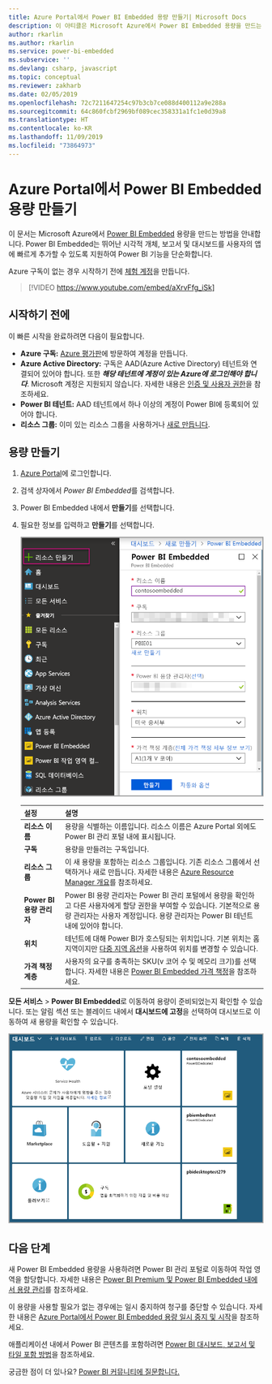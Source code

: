 ```yaml
---
title: Azure Portal에서 Power BI Embedded 용량 만들기| Microsoft Docs
description: 이 아티클은 Microsoft Azure에서 Power BI Embedded 용량을 만드는 방법을 안내합니다.
author: rkarlin
ms.author: rkarlin
ms.service: power-bi-embedded
ms.subservice: ''
ms.devlang: csharp, javascript
ms.topic: conceptual
ms.reviewer: zakharb
ms.date: 02/05/2019
ms.openlocfilehash: 72c7211647254c97b3cb7ce088d400112a9e288a
ms.sourcegitcommit: 64c860fcbf2969bf089cec358331a1fc1e0d39a8
ms.translationtype: HT
ms.contentlocale: ko-KR
ms.lasthandoff: 11/09/2019
ms.locfileid: "73864973"
---
```

# <a name="create-power-bi-embedded-capacity-in-the-azure-portal"></a>Azure Portal에서 Power BI Embedded 용량 만들기

이 문서는 Microsoft Azure에서 [Power BI Embedded](azure-pbie-what-is-power-bi-embedded.md) 용량을 만드는 방법을 안내합니다. Power BI Embedded는 뛰어난 시각적 개체, 보고서 및 대시보드를 사용자의 앱에 빠르게 추가할 수 있도록 지원하여 Power BI 기능을 단순화합니다.

Azure 구독이 없는 경우 시작하기 전에 [체험 계정](https://azure.microsoft.com/free/)을 만듭니다.

> [!VIDEO https://www.youtube.com/embed/aXrvFfg_iSk]

## <a name="before-you-begin"></a>시작하기 전에

이 빠른 시작을 완료하려면 다음이 필요합니다.

* **Azure 구독:** [Azure 평가판](https://azure.microsoft.com/free/)에 방문하여 계정을 만듭니다.
* **Azure Active Directory:** 구독은 AAD(Azure Active Directory) 테넌트와 연결되어 있어야 합니다. 또한 ***해당 테넌트에 계정이 있는 Azure에 로그인해야 합니다***. Microsoft 계정은 지원되지 않습니다. 자세한 내용은 [인증 및 사용자 권한](https://docs.microsoft.com/azure/analysis-services/analysis-services-manage-users)을 참조하세요.
* **Power BI 테넌트:** AAD 테넌트에서 하나 이상의 계정이 Power BI에 등록되어 있어야 합니다.
* **리소스 그룹:** 이미 있는 리소스 그룹을 사용하거나 [새로 만듭니다](https://docs.microsoft.com/azure/azure-resource-manager/resource-group-overview).

## <a name="create-a-capacity"></a>용량 만들기

1. [Azure Portal](https://portal.azure.com/)에 로그인합니다.

2. 검색 상자에서 *Power BI Embedded*를 검색합니다.

3. Power BI Embedded 내에서 **만들기**를 선택합니다.

4. 필요한 정보를 입력하고 **만들기**를 선택합니다.

    ![새 용량을 만들기 위해 작성할 필드](media/azure-pbie-create-capacity/azure-portal-create-power-bi-embedded.png)

    |설정 |설명 |
    |---------|---------|
    |**리소스 이름**|용량을 식별하는 이름입니다. 리소스 이름은 Azure Portal 외에도 Power BI 관리 포털 내에 표시됩니다.|
    |**구독**|용량을 만들려는 구독입니다.|
    |**리소스 그룹**|이 새 용량을 포함하는 리소스 그룹입니다. 기존 리소스 그룹에서 선택하거나 새로 만듭니다. 자세한 내용은 [Azure Resource Manager 개요](https://docs.microsoft.com/azure/azure-resource-manager/resource-group-overview)를 참조하세요.|
    |**Power BI 용량 관리자**|Power BI 용량 관리자는 Power BI 관리 포털에서 용량을 확인하고 다른 사용자에게 할당 권한을 부여할 수 있습니다. 기본적으로 용량 관리자는 사용자 계정입니다. 용량 관리자는 Power BI 테넌트 내에 있어야 합니다.|
    |**위치**|테넌트에 대해 Power BI가 호스팅되는 위치입니다. 기본 위치는 홈 지역이지만 [다중 지역 옵션](embedded-multi-geo.md)을 사용하여 위치를 변경할 수 있습니다.
    |**가격 책정 계층**|사용자의 요구를 충족하는 SKU(v 코어 수 및 메모리 크기)를 선택합니다.  자세한 내용은 [Power BI Embedded 가격 책정](https://azure.microsoft.com/pricing/details/power-bi-embedded/)을 참조하세요.|

**모든 서비스** > **Power BI Embedded**로 이동하여 용량이 준비되었는지 확인할 수 있습니다. 또는 알림 섹션 또는 블레이드 내에서 **대시보드에 고정**을 선택하여 대시보드로 이동하여 새 용량을 확인할 수 있습니다.

![Power BI Embedded 용량이 포함된 Azure Portal 대시보드](media/azure-pbie-create-capacity/azure-portal-dashboard.png)

## <a name="next-steps"></a>다음 단계

새 Power BI Embedded 용량을 사용하려면 Power BI 관리 포털로 이동하여 작업 영역을 할당합니다. 자세한 내용은 [Power BI Premium 및 Power BI Embedded 내에서 용량 관리](https://powerbi.microsoft.com/documentation/powerbi-admin-premium-manage/)를 참조하세요.

이 용량을 사용할 필요가 없는 경우에는 일시 중지하여 청구를 중단할 수 있습니다. 자세한 내용은 [Azure Portal에서 Power BI Embedded 용량 일시 중지 및 시작](azure-pbie-pause-start.md)을 참조하세요.

애플리케이션 내에서 Power BI 콘텐츠를 포함하려면 [Power BI 대시보드, 보고서 및 타일 포함 방법](https://powerbi.microsoft.com/documentation/powerbi-developer-embedding-content/)을 참조하세요.

궁금한 점이 더 있나요? [Power BI 커뮤니티에 질문합니다.](https://community.powerbi.com/)